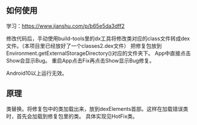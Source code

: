 ## 如何使用

学习：https://www.jianshu.com/p/b65e5da3dff2

修改代码后，手动使用build-tools里的dx工具将修改类对应的class文件转成dex文件。（本项目里已经放好了一个classes2.dex文件）
把修复包放到Environment.getExternalStorageDirectory()对应的文件夹下。
App中直接点击Show会显示Bug。
重启App点击Fix再点击Show显示Bug修复。

Android10以上运行无效。

## 原理
类替换。将修复包中的类加载出来，放到dexElements首部。这样在加载错误类时，首先会加载到修复包里的类。
具体实现见HotFix类。

